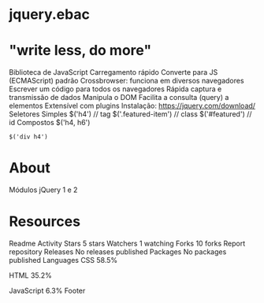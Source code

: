 # jquery.ebac

# "write less, do more"

Biblioteca de JavaScript
Carregamento rápido
Converte para JS (ECMAScript) padrão
Crossbrowser: funciona em diversos navegadores
Escrever um código para todos os navegadores
Rápida captura e transmissão de dados
Manipula o DOM
Facilita a consulta (query) a elementos
Extensível com plugins
Instalação: https://jquery.com/download/
Seletores
Simples
    $('h4') // tag
    $('.featured-item') // class
    $('#featured') // id
Compostos
    $('h4, h6')

    $('div h4')

# About
Módulos jQuery 1 e 2

# Resources
 Readme
 Activity
Stars
 5 stars
Watchers
 1 watching
Forks
 10 forks
Report repository
Releases
No releases published
Packages
No packages published
Languages
CSS
58.5%
 
HTML
35.2%
 
JavaScript
6.3%
Footer
